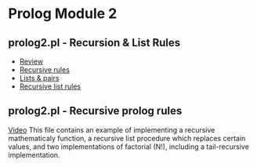 # Prolog Module 2

## prolog2.pl - Recursion & List Rules

- [Review](https://youtu.be/xuZToi22MtY)
- [Recursive rules](https://youtu.be/Ln9hAQ6iv88)
- [Lists & pairs](https://youtu.be/GOuw28DtteM)
- [Recursive list rules](https://youtu.be/PW_KZxYOA78)

## prolog2.pl - Recursive prolog rules

[Video](https://youtu.be/pJmNTKeHu_A) This file contains an example of implementing a recursive mathematicaly function, a recursive list procedure which replaces certain values, and two implementations of factorial (N!), including a tail-recursive implementation.
